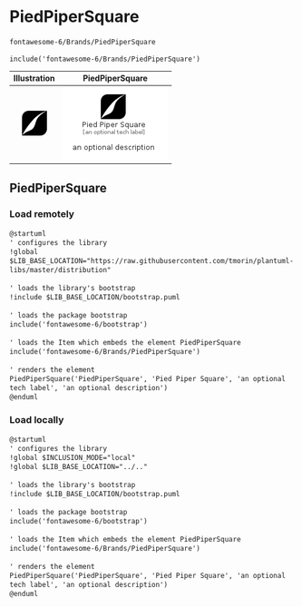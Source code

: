 # PiedPiperSquare


```text
fontawesome-6/Brands/PiedPiperSquare
```

```text
include('fontawesome-6/Brands/PiedPiperSquare')
```



| Illustration | PiedPiperSquare |
| :---: | :---: |
| ![illustration for Illustration](../../fontawesome-6/Brands/PiedPiperSquare.png) | ![illustration for PiedPiperSquare](../../fontawesome-6/Brands/PiedPiperSquare.Local.png) |




## PiedPiperSquare

### Load remotely
```plantuml
@startuml
' configures the library
!global $LIB_BASE_LOCATION="https://raw.githubusercontent.com/tmorin/plantuml-libs/master/distribution"

' loads the library's bootstrap
!include $LIB_BASE_LOCATION/bootstrap.puml

' loads the package bootstrap
include('fontawesome-6/bootstrap')

' loads the Item which embeds the element PiedPiperSquare
include('fontawesome-6/Brands/PiedPiperSquare')

' renders the element
PiedPiperSquare('PiedPiperSquare', 'Pied Piper Square', 'an optional tech label', 'an optional description')
@enduml
```

### Load locally
```plantuml
@startuml
' configures the library
!global $INCLUSION_MODE="local"
!global $LIB_BASE_LOCATION="../.."

' loads the library's bootstrap
!include $LIB_BASE_LOCATION/bootstrap.puml

' loads the package bootstrap
include('fontawesome-6/bootstrap')

' loads the Item which embeds the element PiedPiperSquare
include('fontawesome-6/Brands/PiedPiperSquare')

' renders the element
PiedPiperSquare('PiedPiperSquare', 'Pied Piper Square', 'an optional tech label', 'an optional description')
@enduml
```


